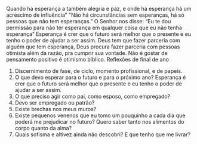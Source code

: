Quando há esperança a também alegria e paz, e onde há esperança há um acréscimo de influência”
"Não há circunstâncias sem esperanças, há só pessoas que não tem esperanças.”
O Senhor nos disse: “Eu te dou permissão para não ter esperança em qualquer coisa que eu não tenha esperança”
Esperança é crer que o futuro será melhor que o presente e eu tenho o poder de ajudar a ser assim. 
Deus tem que fazer parceria com alguém que tem esperança, Deus procura fazer parceria com pessoas otimista além da razão, pra cumprir sua vontade. 
Não é gostar de pensamento positivo é otimismo bíblico. 
Reflexões de final de ano
1.	Discernimento de fase, de ciclo, momento profissional, e de papeis.
2.	O que devo esperar para o futuro e para o próximo ano?
Esperança é crer que o futuro será melhor que o presente e eu tenho o poder de ajudar a ser assim. 
3.	O que preciso agir como pai, como esposo, como empregado?
4.	Devo ser empregado ou patrão?
5.	Existe brechas nos meus muros?
6.	Existe pequenos venenos que eu tomo um pouquinho a cada dia que poderá me prejudicar no futuro? Quero saber tanto nos alimentos do corpo quanto da alma?
7.	Quais sofisma e altivez ainda não descobri? E que tenho que me livrar?

